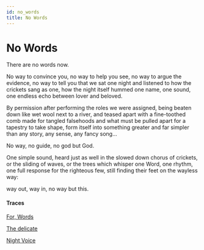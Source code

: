 ```yaml
---
id: no_words
title: No Words
---
```


# No Words

There are no words now.

No way to convince you,
no way to help you see,
no way to argue the evidence,
no way to tell you that we sat
one night and listened
to how the crickets sang as one,
how the night itself hummed one name,
one sound, one endless echo
between lover and beloved.

By permission after performing
the roles we were assigned,
being beaten down like wet wool
next to a river, and teased apart
with a fine-toothed comb
made for tangled falsehoods
and what must be pulled apart
for a tapestry to take shape,
form itself into something greater
and far simpler than any story,
any sense, any fancy song...

No way, no guide, no god
but God.

One simple sound,
heard just as well in the
slowed down chorus of crickets,
or the sliding of waves,
or the trees which whisper
one Word, one rhythm,
one full response
for the righteous few,
still finding their feet
on the wayless way:

way out, way in, no way
but this.


#### Traces

[For, Words](https://www.youtube.com/watch?v=u26r6NCkI7w "Keston Cobblers Club")

[The delicate](https://www.poetseers.org/the-poetseers/kabir/kabir-index/the-bhakti-path/)

[Night Voice](https://www.youtube.com/watch?v=KNzESiVSn-M "Ross Daly - Hatif")